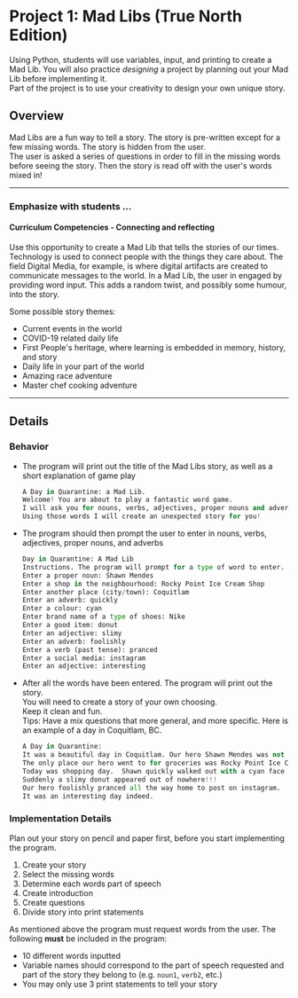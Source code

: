 # Project 1: Mad Libs (True North Edition)

Using Python, students will use variables, input, and printing to create a Mad Lib. You will also practice *designing* a project by planning out your Mad Lib before implementing it.  
Part of the project is to use your creativity to design your own unique story.

## Overview

Mad Libs are a fun way to tell a story. The story is pre-written except for a few missing words.  The story is hidden from the user.  
The user is asked a series of questions in order to fill in the missing words before seeing the story. 
Then the story is read off with the user's words mixed in!   

---

### Emphasize with students ...

#### Curriculum Competencies - Connecting and reflecting

Use this opportunity to create a Mad Lib that tells the stories of our times. 
Technology is used to connect people with the things they care about.
The field Digital Media, for example, is where digital artifacts are created to communicate messages to the world. 
In a Mad Lib, the user in engaged by providing word input. 
This adds a random twist, and possibly some humour, into the story. 

Some possible story themes:
* Current events in the world
* COVID-19 related daily life
* First People's heritage, where learning is embedded in memory, history, and story
* Daily life in your part of the world 
* Amazing race adventure
* Master chef cooking adventure

---

## Details

### Behavior

* The program will print out the title of the Mad Libs story, as well as a short explanation of game play

    ```python
    A Day in Quarantine: a Mad Lib.
    Welcome! You are about to play a fantastic word game.
    I will ask you for nouns, verbs, adjectives, proper nouns and adverbs.
    Using those words I will create an unexpected story for you!
    ```

* The program should then prompt the user to enter in nouns, verbs, adjectives, proper nouns, and adverbs

    ```python
    Day in Quarantine: A Mad Lib
    Instructions. The program will prompt for a type of word to enter. After all words are entered the program will print a story
    Enter a proper noun: Shawn Mendes
    Enter a shop in the neighbourhood: Rocky Point Ice Cream Shop
    Enter another place (city/town): Coquitlam
    Enter an adverb: quickly
    Enter a colour: cyan
    Enter brand name of a type of shoes: Nike
    Enter a good item: donut
    Enter an adjective: slimy
    Enter an adverb: foolishly
    Enter a verb (past tense): pranced
    Enter a social media: instagram
    Enter an adjective: interesting

    ```

* After all the words have been entered. The program will print out the story.  
You will need to create a story of your own choosing.  
Keep it clean and fun.  
Tips: Have a mix questions that more general, and more specific. 
Here is an example of a day in Coquitlam, BC.

    ```python    
    A Day in Quarantine:  
    It was a beautiful day in Coquitlam. Our hero Shawn Mendes was not allowed to leave the house.
    The only place our hero went to for groceries was Rocky Point Ice Cream Shop. 
    Today was shopping day.  Shawn quickly walked out with a cyan face mask, and Nike shoes. 
    Suddenly a slimy donut appeared out of nowhere!!!
    Our hero foolishly pranced all the way home to post on instagram.
    It was an interesting day indeed. 
    ```

### Implementation Details

Plan out your story on pencil and paper first, before you start implementing the program.

1. Create your story
2. Select the missing words
3. Determine each words part of speech
4. Create introduction
5. Create questions
6. Divide story into print statements

As mentioned above the program must request words from the user. The following **must** be included in the program:

* 10 different words inputted
* Variable names should correspond to the part of speech requested and part of the story they belong to (e.g. `noun1`, `verb2`, etc.)
* You may only use 3 print statements to tell your story
